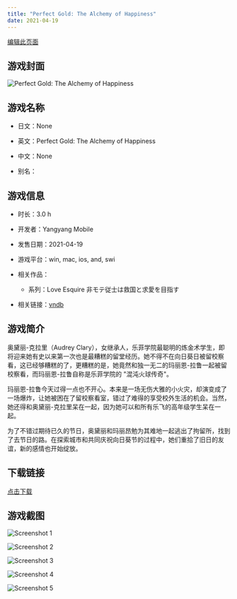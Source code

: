 ```yaml
---
title: "Perfect Gold: The Alchemy of Happiness"
date: 2021-04-19
---
```

[编辑此页面](https://github.com/ACG-3/ADV3-source/blob/main/source/_posts/games/Saint%20Maker.md)

## 游戏封面

![Perfect Gold: The Alchemy of Happiness](https%3A//pan.timero.xyz/onedrive/img_lib_001/Saint%20Maker_cover.avif)


## 游戏名称

- 日文：None
- 英文：Perfect Gold: The Alchemy of Happiness
- 中文：None

- 别名：


## 游戏信息

- 时长：3.0 h
- 开发者：Yangyang Mobile
- 发售日期：2021-04-19
- 游戏平台：win, mac, ios, and, swi
- 相关作品：
   - 系列：Love Esquire 非モテ従士は救国と求愛を目指す

- 相关链接：[vndb](https://vndb.org/v28545)


## 游戏简介

奥黛丽-克拉里（Audrey Clary），女继承人，乐菲学院最聪明的炼金术学生，即将迎来她有史以来第一次也是最糟糕的留堂经历。她不得不在向日葵日被留校察看，这已经够糟糕的了，更糟糕的是，她竟然和独一无二的玛丽恩-拉鲁一起被留校察看，而玛丽恩-拉鲁自称是乐菲学院的 "混沌火球传奇"。

玛丽恩-拉鲁今天过得一点也不开心。本来是一场无伤大雅的小火灾，却演变成了一场爆炸，让她被困在了留校察看室，错过了难得的享受校外生活的机会。当然，她还得和奥黛丽-克拉里呆在一起，因为她可以和所有乐飞的高年级学生呆在一起。

为了不错过期待已久的节日，奥黛丽和玛丽昂勉为其难地一起逃出了拘留所，找到了去节日的路。在探索城市和共同庆祝向日葵节的过程中，她们重拾了旧日的友谊，新的感情也开始绽放。




## 下载链接

[点击下载](https://pan.timero.xyz/onedrive/adv_lib_001/Saint%20Maker)


## 游戏截图


![Screenshot 1](https%3A//pan.timero.xyz/onedrive/img_lib_001/Saint%20Maker_Screenshot_1.avif)

![Screenshot 2](https%3A//pan.timero.xyz/onedrive/img_lib_001/Saint%20Maker_Screenshot_2.avif)

![Screenshot 3](https%3A//pan.timero.xyz/onedrive/img_lib_001/Saint%20Maker_Screenshot_3.avif)

![Screenshot 4](https%3A//pan.timero.xyz/onedrive/img_lib_001/Saint%20Maker_Screenshot_4.avif)

![Screenshot 5](https%3A//pan.timero.xyz/onedrive/img_lib_001/Saint%20Maker_Screenshot_5.avif)

